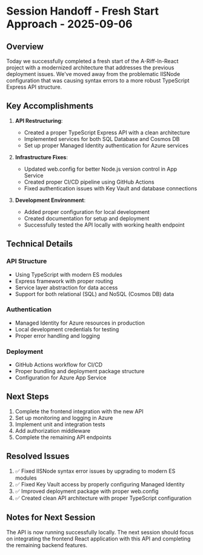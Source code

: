 # Session Handoff - Fresh Start Approach - 2025-09-06

## Overview

Today we successfully completed a fresh start of the A-Riff-In-React project with a modernized architecture that addresses the previous deployment issues. We've moved away from the problematic IISNode configuration that was causing syntax errors to a more robust TypeScript Express API structure.

## Key Accomplishments

1. **API Restructuring**:
   - Created a proper TypeScript Express API with a clean architecture
   - Implemented services for both SQL Database and Cosmos DB
   - Set up proper Managed Identity authentication for Azure services

2. **Infrastructure Fixes**:
   - Updated web.config for better Node.js version control in App Service
   - Created proper CI/CD pipeline using GitHub Actions
   - Fixed authentication issues with Key Vault and database connections

3. **Development Environment**:
   - Added proper configuration for local development
   - Created documentation for setup and deployment
   - Successfully tested the API locally with working health endpoint

## Technical Details

### API Structure
- Using TypeScript with modern ES modules
- Express framework with proper routing
- Service layer abstraction for data access
- Support for both relational (SQL) and NoSQL (Cosmos DB) data

### Authentication
- Managed Identity for Azure resources in production
- Local development credentials for testing
- Proper error handling and logging

### Deployment
- GitHub Actions workflow for CI/CD
- Proper bundling and deployment package structure
- Configuration for Azure App Service

## Next Steps

1. Complete the frontend integration with the new API
2. Set up monitoring and logging in Azure
3. Implement unit and integration tests
4. Add authorization middleware
5. Complete the remaining API endpoints

## Resolved Issues

1. ✅ Fixed IISNode syntax error issues by upgrading to modern ES modules
2. ✅ Fixed Key Vault access by properly configuring Managed Identity
3. ✅ Improved deployment package with proper web.config
4. ✅ Created clean API architecture with proper TypeScript configuration

## Notes for Next Session

The API is now running successfully locally. The next session should focus on integrating the frontend React application with this API and completing the remaining backend features.
